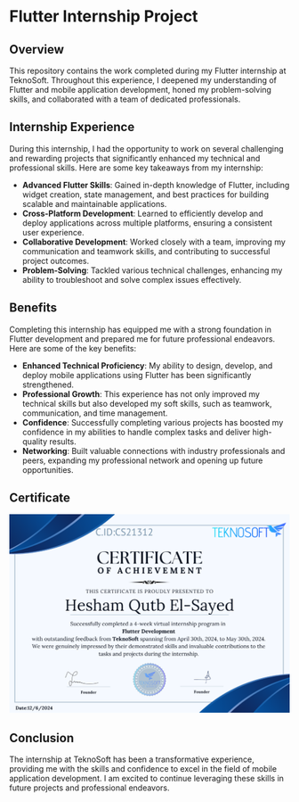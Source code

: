 # Flutter Internship Project

## Overview

This repository contains the work completed during my Flutter internship at TeknoSoft. Throughout this experience, I deepened my understanding of Flutter and mobile application development, honed my problem-solving skills, and collaborated with a team of dedicated professionals.

## Internship Experience

During this internship, I had the opportunity to work on several challenging and rewarding projects that significantly enhanced my technical and professional skills. Here are some key takeaways from my internship:

- **Advanced Flutter Skills**: Gained in-depth knowledge of Flutter, including widget creation, state management, and best practices for building scalable and maintainable applications.
- **Cross-Platform Development**: Learned to efficiently develop and deploy applications across multiple platforms, ensuring a consistent user experience.
- **Collaborative Development**: Worked closely with a team, improving my communication and teamwork skills, and contributing to successful project outcomes.
- **Problem-Solving**: Tackled various technical challenges, enhancing my ability to troubleshoot and solve complex issues effectively.

## Benefits

Completing this internship has equipped me with a strong foundation in Flutter development and prepared me for future professional endeavors. Here are some of the key benefits:

- **Enhanced Technical Proficiency**: My ability to design, develop, and deploy mobile applications using Flutter has been significantly strengthened.
- **Professional Growth**: This experience has not only improved my technical skills but also developed my soft skills, such as teamwork, communication, and time management.
- **Confidence**: Successfully completing various projects has boosted my confidence in my abilities to handle complex tasks and deliver high-quality results.
- **Networking**: Built valuable connections with industry professionals and peers, expanding my professional network and opening up future opportunities.

## Certificate

![Certificate](https://github.com/HeshamQutb/TEKNOSOFT/blob/main/72.png)

## Conclusion

The internship at TeknoSoft has been a transformative experience, providing me with the skills and confidence to excel in the field of mobile application development. I am excited to continue leveraging these skills in future projects and professional endeavors.
